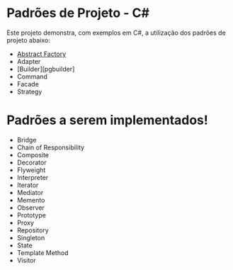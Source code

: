 # Padrões de Projeto - C#

Este projeto demonstra, com exemplos em C#, a utilização dos padrões de projeto abaixo:

  - [Abstract Factory][pgfactory]
  - Adapter
  - [Builder][pgbuilder]
  - Command
  - Facade
  - Strategy

# Padrões a serem implementados!

  - Bridge
  - Chain of Responsibility
  - Composite
  - Decorator
  - Flyweight
  - Interpreter
  - Iterator
  - Mediator
  - Memento
  - Observer
  - Prototype
  - Proxy
  - Repository
  - Singleton
  - State
  - Template Method
  - Visitor



[pgfactory]:<./factory.md>
[pbbuilder]:<./builder.md>
